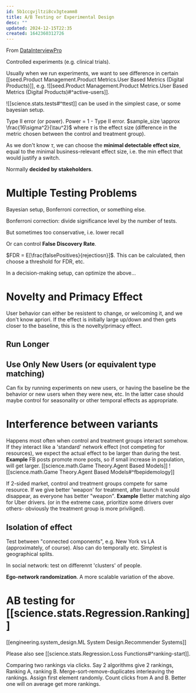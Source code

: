 ```yaml
---
id: 5b1ccgvjltzi8cv3gteamm8
title: A/B Testing or Experimental Design
desc: ""
updated: 2024-12-15T22:35
created: 1642360312726
---
```

From [DataInterviewPro](https://www.youtube.com/watch?v=X8u6kr4fxXc&ab_channel=DataInterviewPro)

Controlled experiments (e.g. clinical trials).

Usually when we run experiments, we want to see difference in certain [[seed.Product Management.Product Metrics.User Based Metrics (Digital Products)]], e.g. ![[seed.Product Management.Product Metrics.User Based Metrics (Digital Products)#^active-users]].

![[science.stats.tests#^ttest]] can be used in the simplest case, or some bayesian setup. 

Type II error (or power). Power = 1 - Type II error.
$sample_size \approx \frac{16\sigma^2}{\tau^2}$ where $\tau$ is the effect size (difference in the metric chosen between the control and treatment group).

As we don't know $\tau$, we can choose the **minimal detectable effect size**, equal to the minimal business-relevant effect size, i.e. the min effect that would justify a switch. 

Normally **decided by stakeholders**.

# Multiple Testing Problems

Bayesian setup, Bonferroni correction, or something else.

Bonferroni correction:
divide significance level by the number of tests.

But sometimes too conservative, i.e. lower recall

Or can control **False Discovery Rate**.

$FDR = E[\frac{falsePositives}{rejectiosn}]$.
This can be calculated, then choose a threshold for FDR, etc.

In a decision-making setup, can optimize the above...

# Novelty and Primacy Effect

User behavior can either be resistent to change, or welcoming it, and we don't know apriori.
If the effect is initially large up/down and then gets closer to the baseline, this is the novelty/primacy effect.

## Run Longer

## Use Only New Users (or equivalent type matching)

Can fix by running experiments on new users, or having the baseline be the behavior or new users when they were new, etc. In the latter case should maybe control for seasonality or other temporal effects as appropriate.

# Interference between variants

 Happens most often when control and treatment groups interact somehow. 
 If they interact like a 'standard' network effect (not competing for resources), we expect the actual effect to be larger than during the test. 
 **Example** FB posts promote more posts, so if small increase in population, will get larger.
[[science.math.Game Theory.Agent Based Models]]
![[science.math.Game Theory.Agent Based Models#^fbepidemology]]

 If 2-sided market, control and treatment groups compete for same resource. If we give better 'weapon' for treatment, after launch it would disappear, as everyone has better "weapon".
**Example** Better matching algo for Uber drivers. (or in the extreme case, prioritize some drivers over others- obviously the treatment group is more priviliged).

## Isolation of effect

Test between "connected components", e.g. New York vs LA (approximately, of course). Also can do temporally etc.
Simplest is geographical splits.

In social network:
test on differennt 'clusters' of people.

**Ego-network randomization**. A more scalable variation of the above.

# AB testing for [[science.stats.Regression.Ranking]]

[[engineering.system_design.ML System Design.Recommender Systems]]

Please also see [[science.stats.Regression.Loss Functions#^ranking-start]].

Comparing two rankings via clicks.
Say 2 algorithms give 2 rankings, Ranking A, ranking B.
Merge-sort-remove-duplicates interleaving the rankings.
Assign first element randomly.
Count clicks from A and B. Better one will on average get more rankings.

